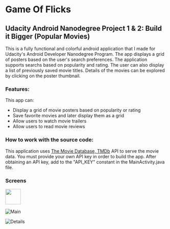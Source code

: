 # Game Of Flicks

## Udacity Android Nanodegree Project 1 & 2: Build it Bigger (Popular Movies)
This is a fully functional and colorful android application that I made for Udacity's Android Developer Nanodegree Program. The app displays a grid of posters based on the user's search preferences. The application supports searchs based on popularity and rating. The user can also display a list of previously saved movie titles. Details of the movies can be explored by clicking on the poster thumbnail.

### Features:
This app can:
* Display a grid of movie posters based on popularity or rating
* Save favorite movies and later display them as a grid
* Allow users to watch movie trailers
* Allow users to read movie reviews

### How to work with the source code:
This application uses [The Movie Database, TMDb](https://www.themoviedb.org/) API to serve the movie data. You must provide your own API key in order to build the app. After obtaining an API key, add to the "API_KEY" constant in the MainActivity.java file. 

### Screens
<img src="https://user-images.githubusercontent.com/25759516/31740004-bd265f2a-b404-11e7-810e-65d52b90bbb2.png" width="48">

![Main](https://user-images.githubusercontent.com/25759516/31740013-c9265230-b404-11e7-9dd5-56b23e137367.png)

![Details](https://user-images.githubusercontent.com/25759516/31740015-ca8b3fb4-b404-11e7-8462-1a7786a3801a.png)